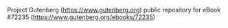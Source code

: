 Project Gutenberg (https://www.gutenberg.org) public repository
for eBook #72235 (https://www.gutenberg.org/ebooks/72235)
